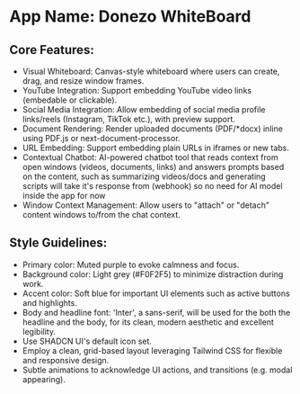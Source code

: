 # **App Name**: Donezo WhiteBoard

## Core Features:

- Visual Whiteboard: Canvas-style whiteboard where users can create, drag, and resize window frames.
- YouTube Integration: Support embedding YouTube video links (embedable or clickable).
- Social Media Integration: Allow embedding of social media profile links/reels (Instagram, TikTok etc.), with preview support.
- Document Rendering: Render uploaded documents (PDF/*docx) inline using PDF.js or next-document-processor.
- URL Embedding: Support embedding plain URLs in iframes or new tabs.
- Contextual Chatbot: AI-powered chatbot tool that reads context from open windows (videos, documents, links) and answers prompts based on the content, such as summarizing videos/docs and generating scripts will take it's response from (webhook) so no need for AI model inside the app for now
- Window Context Management: Allow users to "attach" or "detach" content windows to/from the chat context.

## Style Guidelines:

- Primary color: Muted purple to evoke calmness and focus.
- Background color: Light grey (#F0F2F5) to minimize distraction during work.
- Accent color: Soft blue for important UI elements such as active buttons and highlights.
- Body and headline font: 'Inter', a sans-serif, will be used for the both the headline and the body, for its clean, modern aesthetic and excellent legibility.
- Use SHADCN UI's default icon set.
- Employ a clean, grid-based layout leveraging Tailwind CSS for flexible and responsive design.
- Subtle animations to acknowledge UI actions, and transitions (e.g. modal appearing).
